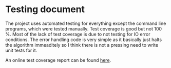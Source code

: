 # Testing document

The project uses automated testing for everything except the command line
programs, which were tested manually. Test coverage is good but not 100 %. Most of
the lack of test coverage is due to not testing for IO error conditions. The
error handling code is very simple as it basically just halts the algorithm
immeaditely so I think there is not a pressing need to write unit tests for it.

An online test coverage report can be found
[here](https://codecov.io/gh/lassilaiho/compression-algorithms-tiralabra).
